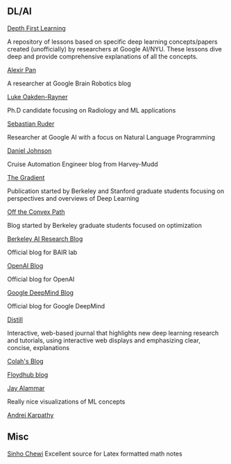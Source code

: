 ## DL/AI

[Depth First Learning](https://www.depthfirstlearning.com/)

A repository of lessons based on specific deep learning concepts/papers created (unofficially) by researchers at Google AI/NYU. These lessons dive deep and provide comprehensive explanations of all the concepts.

[Alexir Pan](https://www.alexirpan.com/)

A researcher at Google Brain Robotics blog

[Luke Oakden-Rayner](https://lukeoakdenrayner.wordpress.com/)

Ph.D candidate focusing on Radiology and ML applications

[Sebastian Ruder](http://ruder.io/)

Researcher at Google AI with a focus on Natural Language Programming

[Daniel Johnson](http://www.hexahedria.com/)

Cruise Automation Engineer blog from Harvey-Mudd

[The Gradient](https://thegradient.pub/)

Publication started by Berkeley and Stanford graduate students focusing on perspectives and overviews of Deep Learning

[Off the Convex Path](https://www.offconvex.org/about/)

Blog started by Berkeley graduate students focused on optimization

[Berkeley AI Research Blog](https://bair.berkeley.edu/blog/)

Official blog for BAIR lab

[OpenAI Blog](https://openai.com/blog/)

Official blog for OpenAI

[Google DeepMind Blog](https://deepmind.com/blog/)

Official blog for Google DeepMind

[Distill](https://distill.pub/)

Interactive, web-based journal that highlights new deep learning research and tutorials, using interactive web displays and emphasizing clear, concise, explanations

[Colah's Blog](http://colah.github.io/)

[Floydhub blog](https://blog.floydhub.com/)

[Jay Alammar](https://jalammar.github.io/)

Really nice visualizations of ML concepts

[Andrej Karpathy](http://karpathy.github.io/)

## Misc

[Sinho Chewi](https://chewisinho.github.io/) Excellent source for Latex formatted math notes

